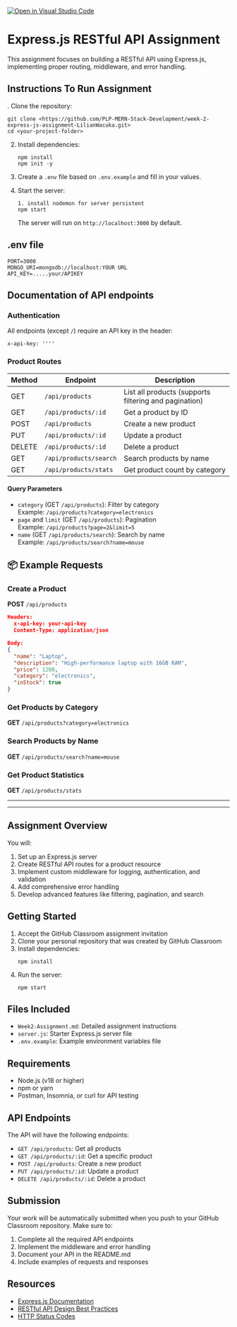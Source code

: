 [![Open in Visual Studio Code](https://classroom.github.com/assets/open-in-vscode-2e0aaae1b6195c2367325f4f02e2d04e9abb55f0b24a779b69b11b9e10269abc.svg)](https://classroom.github.com/online_ide?assignment_repo_id=19697115&assignment_repo_type=AssignmentRepo)
# Express.js RESTful API Assignment

This assignment focuses on building a RESTful API using Express.js, implementing proper routing, middleware, and error handling.

## Instructions To Run Assignment
. Clone the repository:
   ```
   git clone <https://github.com/PLP-MERN-Stack-Development/week-2-express-js-assignment-LilianWacuka.git>
   cd <your-project-folder>
   ```

2. Install dependencies:
   ```
   npm install 
   npm init -y
   ```

3. Create a `.env` file based on `.env.example` and fill in your values.

4. Start the server:
   ```
   1. install nodemon for server persistent
   npm start
   ```
   The server will run on `http://localhost:3000` by default.


## .env file
```
PORT=3000
MONGO_URI=mongodb://localhost:YOUR URL
API_KEY=.....your/APIKEY
```
## Documentation of API endpoints
### Authentication
All endpoints (except `/`) require an API key in the header:
```
x-api-key: ''''
```

### Product Routes

| Method | Endpoint                   | Description                        |
|--------|----------------------------|------------------------------------|
| GET    | `/api/products`            | List all products (supports filtering and pagination) |
| GET    | `/api/products/:id`        | Get a product by ID                |
| POST   | `/api/products`            | Create a new product               |
| PUT    | `/api/products/:id`        | Update a product                   |
| DELETE | `/api/products/:id`        | Delete a product                   |
| GET    | `/api/products/search`     | Search products by name            |
| GET    | `/api/products/stats`      | Get product count by category      |

#### Query Parameters

- `category` (GET `/api/products`): Filter by category  
  Example: `/api/products?category=electronics`
- `page` and `limit` (GET `/api/products`): Pagination  
  Example: `/api/products?page=2&limit=5`
- `name` (GET `/api/products/search`): Search by name  
  Example: `/api/products/search?name=mouse`

## 📦 Example Requests

### Create a Product

**POST** `/api/products`
```json
Headers:
  x-api-key: your-api-key
  Content-Type: application/json

Body:
{
  "name": "Laptop",
  "description": "High-performance laptop with 16GB RAM",
  "price": 1200,
  "category": "electronics",
  "inStock": true
}
```

### Get Products by Category

**GET** `/api/products?category=electronics`

### Search Products by Name

**GET** `/api/products/search?name=mouse`
### Get Product Statistics

**GET** `/api/products/stats`

---

---

## Assignment Overview

You will:
1. Set up an Express.js server
2. Create RESTful API routes for a product resource
3. Implement custom middleware for logging, authentication, and validation
4. Add comprehensive error handling
5. Develop advanced features like filtering, pagination, and search

## Getting Started

1. Accept the GitHub Classroom assignment invitation
2. Clone your personal repository that was created by GitHub Classroom
3. Install dependencies:
   ```
   npm install
   ```
4. Run the server:
   ```
   npm start
   ```

## Files Included

- `Week2-Assignment.md`: Detailed assignment instructions
- `server.js`: Starter Express.js server file
- `.env.example`: Example environment variables file

## Requirements

- Node.js (v18 or higher)
- npm or yarn
- Postman, Insomnia, or curl for API testing

## API Endpoints

The API will have the following endpoints:

- `GET /api/products`: Get all products
- `GET /api/products/:id`: Get a specific product
- `POST /api/products`: Create a new product
- `PUT /api/products/:id`: Update a product
- `DELETE /api/products/:id`: Delete a product

## Submission

Your work will be automatically submitted when you push to your GitHub Classroom repository. Make sure to:

1. Complete all the required API endpoints
2. Implement the middleware and error handling
3. Document your API in the README.md
4. Include examples of requests and responses

## Resources

- [Express.js Documentation](https://expressjs.com/)
- [RESTful API Design Best Practices](https://restfulapi.net/)
- [HTTP Status Codes](https://developer.mozilla.org/en-US/docs/Web/HTTP/Status) 